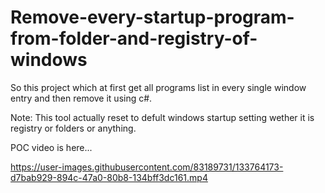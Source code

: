 # Remove-every-startup-program-from-folder-and-registry-of-windows
So this project which at first get all programs list in every single window entry and then remove it using c#.


Note: This tool actually reset to defult windows startup setting wether it is registry or folders or anything.

POC video is here...

https://user-images.githubusercontent.com/83189731/133764173-d7bab929-894c-47a0-80b8-134bff3dc161.mp4

